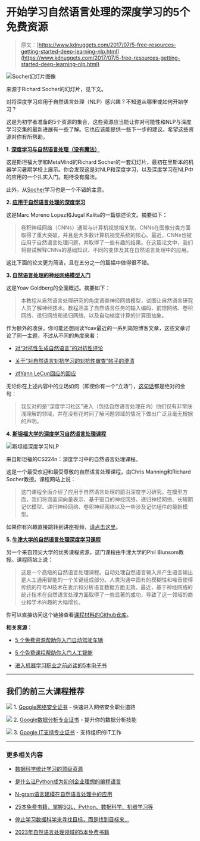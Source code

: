 # 开始学习自然语言处理的深度学习的5个免费资源

> 原文：[https://www.kdnuggets.com/2017/07/5-free-resources-getting-started-deep-learning-nlp.html](https://www.kdnuggets.com/2017/07/5-free-resources-getting-started-deep-learning-nlp.html)

![Socher幻灯片图像](../Images/74fffdb906a6f97af2be008ed439c8be.png)

来源于Richard Socher的幻灯片，见下文。

对将深度学习应用于自然语言处理（NLP）感兴趣？不知道从哪里或如何开始学习？

这是为初学者准备的5个资源的集合，这些资源应当能让你对可能性和NLP与深度学习交集的最新进展有一些了解。它也应该能提供一些下一步的建议。希望这些资源对你有所帮助。

**1\. [深度学习与自然语言处理（没有魔法）](http://lxmls.it.pt/2014/socher-lxmls.pdf)**

这是斯坦福大学和MetaMind的Richard Socher的一套幻灯片，最初在里斯本的机器学习暑期学校上展示。你会发现这是对NLP和深度学习，以及深度学习在NLP中的应用的一个扎实入门。期待没有魔法。

此外，从[Socher](http://www.socher.org/)学习也是一个不错的主意。

**2\. [应用于自然语言处理的深度学习](https://arxiv.org/pdf/1703.03091.pdf)**

这是Marc Moreno Lopez和Jugal Kalita的一篇综述论文。摘要如下：

> 卷积神经网络（CNNs）通常与计算机视觉相关联。CNNs在图像分类方面取得了重大突破，并且是大多数计算机视觉系统的核心。最近，CNNs也被应用于自然语言处理问题，并取得了一些有趣的结果。在这篇论文中，我们将尝试解释CNNs的基础知识、不同的变体及其在自然语言处理中的应用。

这比下面的论文更为简洁，且在五分之一的篇幅中做得很不错。

**3\. [自然语言处理的神经网络模型入门](http://u.cs.biu.ac.il/~yogo/nnlp.pdf)**

这是Yoav Goldberg的全面概述。摘要如下：

> 本教程从自然语言处理研究的角度调查神经网络模型，试图让自然语言研究人员了解神经技术。教程涵盖了自然语言任务的输入编码、前馈网络、卷积网络、递归网络和递归网络，以及自动梯度计算的计算图抽象。

作为额外的收获，你可能还想阅读Yoav最近的一系列简短博客文章，这些文章讨论了同一主题，不过从不同的角度来看：

+   [对“对抗性生成自然语言”的对抗性评论](https://medium.com/@yoav.goldberg/an-adversarial-review-of-adversarial-generation-of-natural-language-409ac3378bd7)

+   [关于“对自然语言对抗学习的对抗性审查”帖子的澄清](https://medium.com/@yoav.goldberg/clarifications-re-adversarial-review-of-adversarial-learning-of-nat-lang-post-62acd39ebe0d)

+   [对Yann LeCun回应的回应](https://medium.com/@yoav.goldberg/a-response-to-yann-lecuns-response-245125295c02)

无论你在上述内容中的立场如何（即使你有一个“立场”），[这句话](https://medium.com/@yoav.goldberg/a-response-to-yann-lecuns-response-245125295c02)都是绝对的金句：

> 我反对的是“深度学习社区”进入（包括自然语言处理在内）他们仅有非常肤浅理解的领域，并在没有花时间了解问题领域的情况下做出广泛且毫无根据的声明。

**4\. [斯坦福大学的深度学习自然语言处理课程](http://web.stanford.edu/class/cs224n/)**

![斯坦福深度学习NLP](../Images/908af15ea20189106a09e4e009ae2e5c.png)

来自斯坦福的CS224n：深度学习中的自然语言处理课程。

这是一个最受欢迎和最受尊敬的自然语言处理课程，由Chris Manning和Richard Socher教授。课程网站上说：

> 这门课程全面介绍了应用于自然语言处理的前沿深度学习研究。在模型方面，我们将涵盖词向量表示、基于窗口的神经网络、递归神经网络、长短期记忆模型、递归神经网络、卷积神经网络以及一些涉及记忆组件的最新模型。

如果你有兴趣直接跳转到讲座视频，[请点击这里](https://www.youtube.com/playlist?list=PL3FW7Lu3i5Jsnh1rnUwq_TcylNr7EkRe6)。

**5\. [牛津大学的自然语言处理深度学习课程](https://www.cs.ox.ac.uk/teaching/courses/2016-2017/dl/)**

另一个来自顶尖大学的优秀课程资源，这门课程由牛津大学的Phil Blunsom教授。课程网站上说：

> 这是一个高级的自然语言处理课程。自动处理自然语言输入并产生语言输出是人工通用智能的一个关键组成部分。人类沟通中固有的模糊性和噪音使得传统的符号AI技术在表示和分析语言数据方面无效。最近，基于神经网络的统计技术在自然语言处理方面取得了一些显著的成功，导致了这一领域的商业和学术兴趣的大幅增长。

你可以直接访问这个链接查看[课程材料的Github仓库](https://github.com/oxford-cs-deepnlp-2017/lectures)。

**相关资源**：

+   [5 个免费资源帮助你入门自动驾驶车辆](/2017/07/5-free-resources-getting-started-self-driving-vehicles.html)

+   [5 个免费课程帮助你入门人工智能](/2017/02/5-free-courses-getting-started-artificial-intelligence.html)

+   [进入机器学习职业之前必读的5本电子书](/2016/10/5-free-ebooks-machine-learning-career.html)

* * *

## 我们的前三大课程推荐

![](../Images/0244c01ba9267c002ef39d4907e0b8fb.png) 1\. [Google网络安全证书](https://www.kdnuggets.com/google-cybersecurity) - 快速进入网络安全职业道路

![](../Images/e225c49c3c91745821c8c0368bf04711.png) 2\. [Google数据分析专业证书](https://www.kdnuggets.com/google-data-analytics) - 提升你的数据分析技能

![](../Images/0244c01ba9267c002ef39d4907e0b8fb.png) 3\. [Google IT支持专业证书](https://www.kdnuggets.com/google-itsupport) - 支持组织的IT工作

* * *

### 更多相关内容

+   [数据科学统计学习的顶级资源](https://www.kdnuggets.com/2021/12/springboard-top-resources-learn-data-science-statistics.html)

+   [是什么让Python成为初创企业理想的编程语言](https://www.kdnuggets.com/2021/12/makes-python-ideal-programming-language-startups.html)

+   [N-gram语言建模在自然语言处理中的应用](https://www.kdnuggets.com/2022/06/ngram-language-modeling-natural-language-processing.html)

+   [25本免费书籍，掌握SQL、Python、数据科学、机器学习等](https://www.kdnuggets.com/25-free-books-to-master-sql-python-data-science-machine-learning-and-natural-language-processing)

+   [停止学习数据科学来寻找目标，而是找到目标来…](https://www.kdnuggets.com/2021/12/stop-learning-data-science-find-purpose.html)

+   [2023年自然语言处理领域的5本免费书籍](https://www.kdnuggets.com/2023/06/5-free-books-natural-language-processing-read-2023.html)
